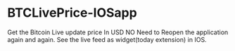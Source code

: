 # BTCLivePrice-IOSapp
Get the Bitcoin Live update price In USD 
NO Need to Reopen the application again and again. See the live feed as widget(today extension) in IOS.
